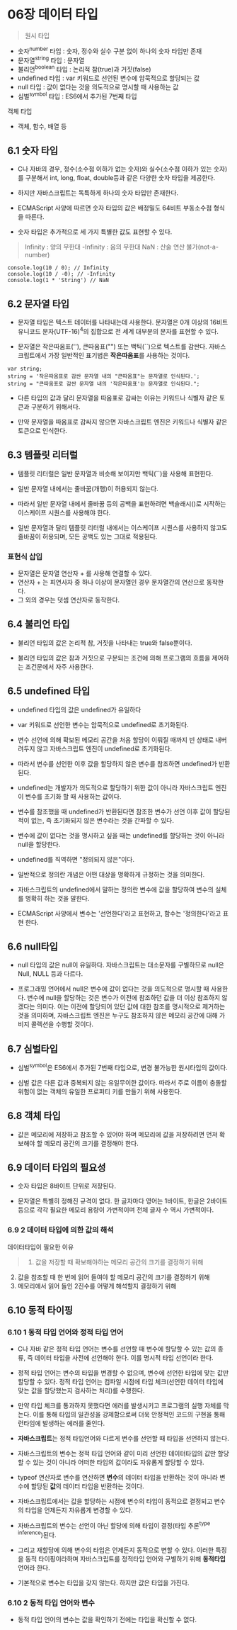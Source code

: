 
# 06장 데이터 타입
> 원시 타입
- 숫자<sup>number</sup> 타입 : 숫자, 정수와 실수 구분 없이 하나의 숫자 타입만 존재
- 문자열<sup>string</sup> 타입 : 문자열
- 불리언<sup>boolean</sup> 타입 : 논리적 참(true)과 거짓(false)
- undefined 타입 : var 키워드로 선언된 변수에 암묵적으로 할당되는 값
- null 타입 : 값이 없다는 것을 의도적으로 명시할 때 사용하는 값
- 심벌<sup>symbol</sup> 타입 : ES6에서 추가된 7번째 타입

객체 타입
- 객체, 함수, 배열 등


## 6.1 숫자 타입

- C나 자바의 경우, 정수(소수점 이하가 없는 숫자)와 실수(소수점 이하가 있는 숫자)를 구분해서 int, long, float, double등과 같은 다양한 숫자 타입을 제공한다.

- 하지만 자바스크립트는 독특하게 하나의 숫자 타입만 존재한다.

- ECMAScript 사양에 따르면 숫자 타입의 값은 배정밀도 64비트 부동소수점 형식을 따른다. 


- 숫자 타입은 추가적으로 세 가지 특별한 값도 표현할 수 있다.
>Infinity : 양의 무한대
-Infinity : 음의 무한대
NaN : 산술 연산 불가(not-a-number)
```
console.log(10 / 0); // Infinity
console.log(10 / -0); // -Infinity
console.log(1 * 'String') // NaN
```

## 6.2 문자열 타입

- 문자열 타입은 텍스트 데이터를 나타내는데 사용한다. 문자열은 0개 이상의 16비트 유니코드 문자(UTF-16)<sup>4</sup>의 집합으로 전 세계 대부분의 문자를 표현할 수 있다.

- 문자열은 작은따옴표(''), 큰따옴표("") 또는 백틱(``)으로 텍스트를 감싼다. 자바스크립트에서 가장 일반적인 표기법은 **작은따옴표**를 사용하는 것이다.

```
var string;
string = '작은따옴표로 감싼 문자열 내의 "큰따옴표"는 문자열로 인식된다.';
string = "큰따옴표로 감싼 문자열 내의 '작은따옴표'는 문자열로 인식된다.";
```
- 다른 타입의 값과 달리 문자열을 따옴표로 감싸는 이유는 키워드나 식별자 같은 토큰과 구분하기 위해서다.

- 만약 문자열을 따옴표로 감싸지 않으면 자바스크립트 엔진은 키워드나 식별자 같은 토큰으로 인식한다.


## 6.3 템플릿 리터럴

- 템플릿 리터럴은 일반 문자열과 비슷해 보이지만 백틱(``)을 사용해 표현한다.

- 일반 문자열 내에서는 줄바꿈(개행)이 허용되지 않는다.

- 따라서 일반 문자열 내에서 줄바꿈 등의 공백을 표현하려면 백슬래시(\)로 시작하는 이스케이프 시퀀스를 사용해야 한다.

- 일반 문자열과 달리 템플릿 리터럴 내에서는 이스케이프 시퀀스를 사용하지 않고도 줄바꿈이 허용되며, 모든 공백도 있는 그대로 적용된다.


### 표현식 삽입

- 문자열은 문자열 연산자 + 를 사용해 연결할 수 있다.
- 연산자 + 는 피연사자 중 하나 이상이 문자열인 경우 문자열간의 연산으로 동작한다.
- 그 외의 경우는 덧셈 연산자로 동작한다.


## 6.4 불리언 타입

- 불리언 타입의 값은 논리적 참, 거짓을 나타내는 true와 false뿐이다.

- 불리언 타입의 값은 참과 거짓으로 구분되는 조건에 의해 프로그램의 흐름을 제어하는 조건문에서 자주 사용한다.

## 6.5 undefined 타입

- undefined 타입의 값은 undefined가 유일하다

- var 키워드로 선언한 변수는 암묵적으로 undefined로 초기화된다.

- 변수 선언에 의해 확보된 메모리 공간을 처음 할당이 이뤄질 때까지 빈 상태로 내버려두지 않고 자바스크립트 엔진이 undefined로 초기화된다.

- 따라서 변수를 선언한 이후 값을 할당하지 않은 변수를 참조하면 undefined가 반환된다.

- undefined는 개발자가 의도적으로 할당하기 위한 값이 아니라 자바스크립트 엔진이 변수를 초기화 할 때 사용하는 값이다. 

- 변수를 참조했을 때 undefined가 반환된다면 참조한 변수가 선언 이후 값이 할당된 적이 없는, 즉 초기화되지 않은 변수라는 것을 간파할 수 있다.

- 변수에 값이 없다는 것을 명시하고 싶을 때는 undefined를 할당하는 것이 아니라 null을 할당한다.

- undefined를 직역하면 "정의되지 않은"이다.

- 일반적으로 정의란 개념은 어떤 대상을 명확하게 규정하는 것을 의미한다.

- 자바스크립트의 undefined에서 말하는 정의란 변수에 값을 할당하여 변수의 실체를 명확히 하는 것을 말한다.

- ECMAScript 사양에서 변수는 '선언한다'라고 표현하고, 함수는 '정의한다'라고 표현 한다.

## 6.6 null타입
- null 타입의 값은 null이 유일하다. 자바스크립트는 대소문자를 구별하므로 null은 Null, NULL 등과 다르다.

- 프로그래밍 언어에서 null은 변수에 값이 없다는 것을 의도적으로 명시할 때 사용한다. 변수에 null을 할당하는 것은 변수가 이전에 참조하던 값을 더 이상 참조하지 않겠다는 의미다. 이는 이전에 할당되어 있던 값에 대한 참조를 명시적으로 제거하는 것을 의미하며, 자바스크립트 엔진은 누구도 참조하지 않은 메모리 공간에 대해 가비지 콜렉션을 수행할 것이다.

## 6.7 심벌타입

- 심벌<sup>symbol</sup>은 ES6에서 추가된 7번째 타입으로, 변경 불가능한 원시타입의 값이다.

- 심벌 값은 다른 값과 중복되지 않는 유일무이한 값이다. 따라서 주로 이름이 충돌할 위험이 없는 객체의 유일한 프로퍼티 키를 만들기 위해 사용한다.

## 6.8 객체 타입

- 값은 메모리에 저장하고 참조할 수 있어야 하며 메모리에 값을 저장하려면 먼저 확보해야 할 메모리 공간의 크기를 결정해야 한다.

## 6.9 데이터 타입의 필요성

- 숫자 타입은 8바이트 단위로 저장된다.

- 문자열은 특별히 정해진 규격이 없다. 한 글자마다 영어는 1바이트, 한글은 2바이트 등으로 각각 필요한 메모리 용량이 가변적이며 전체 글자 수 역시 가변적이다.

### 6.9 2 데이터 타입에 의한 값의 해석

데이터타입이 필요한 이유

> 1. 값을 저장할 때 확보해야하는 메모리 공간의 크기를 결정하기 위해
2. 값을 참조할 때 한 번에 읽어 들여야 할 메모리 공간의 크기를 결정하기 위해
3. 메모리에서 읽어 들인 2진수를 어떻게 해석할지 결정하기 위해

## 6.10 동적 타이핑

### 6.10 1 동적 타입 언어와 정적 타입 언어

- C나 자바 같은 정적 타입 언어는 변수를 선언할 때 변수에 할당할 수 있는 값의 종류, 즉 데이터 타입을 사전에 선언해야 한다. 이를 명시적 타입 선언이라 한다. 

- 정적 타입 언어는 변수의 타입을 변경할 수 없으며, 변수에 선언한 타입에 맞는 값만 할당할 수 있다. 정적 타입 언어는 컴파일 시점에 타입 체크(선언한 데이터 타입에 맞는 값을 할당했는지 검사하는 처리)를 수행한다.

- 만약 타입 체크를 통과하지 못했다면 에러를 발생시키고 프로그램의 실행 자체를 막는다. 이를 통해 타입의 일관성을 강제함으로써 더욱 안정적인 코드의 구현을 통해 런타임에 발생하는 에러를 줄인다. 

- **자바스크립트**는 정적 타입언어와 다르게 변수를 선언할 때 타입을 선언하지 않는다. 

- 자바스크립트의 변수는 정적 타입 언어와 같이 미리 선언한 데이터타입의 값만 할당할 수 있는 것이 아니라 어떠한 타입의 값이라도 자유롭게 할당할 수 있다.

- typeof 연산자로 변수를 연산하면 **변수**의 데이터 타입을 반환하는 것이 아니라 변수에 할당된 **값**의 데이터 타입을 반환하는 것이다.

- 자바스크립트에서는 값을 할당하는 시점에 변수의 타입이 동적으로 결정되고 변수의 타입을 언제든지 자유롭게 변경할 수 있다.

- 자바스크립트의 변수는 선언이 아닌 할당에 의해 타입이 결정(타입 추론<sup>type inference</sup>)된다.

- 그리고 재할당에 의해 변수의 타입은 언제든지 동적으로 변할 수 있다. 이러한 특징을 동적 타이핑이라하며 자바스크립트를 정적타입 언어와 구별하기 위해 **동적타입** 언어라 한다. 



- 기본적으로 변수는 타입을 갖지 않는다. 하지만 값은 타입을 가진다. 

### 6.10 2 동적 타입 언어와 변수

- 동적 타입 언어의 변수는 값을 확인하기 전에는 타입을 확신할 수 없다. 